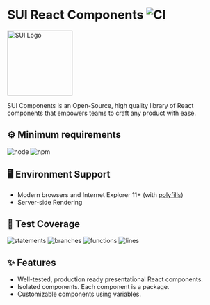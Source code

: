 # SUI React Components ![CI](https://github.com/SUI-Components/sui-components/workflows/CI/badge.svg)

<img src="https://avatars2.githubusercontent.com/u/13288987?s=200&v=4" alt="SUI Logo" width="150">

SUI Components is an Open-Source, high quality library of React components that empowers teams to craft any product with ease.

## ⚙️ Minimum requirements
![node](https://shields.io/badge/node-v16+-lightgray?logo=nodedotjs&logoWidth=20&style=for-the-badge)
![npm](https://shields.io/badge/npm-v7+-lightgrey?logo=npm&logoWidth=20&style=for-the-badge)

## 🖥 Environment Support

- Modern browsers and Internet Explorer 11+ (with [polyfills](https://github.com/SUI-Components/sui/tree/master/packages/sui-polyfills))
- Server-side Rendering

## 🧪 Test Coverage

![statements](https://shields.io/badge/statements-67.34%25-red)
![branches](https://shields.io/badge/branches-50.63%25-AA0000)
![functions](https://shields.io/badge/functions-50.34%25-AA0000)
![lines](https://shields.io/badge/lines-69.22%25-red)

## ✨ Features

- Well-tested, production ready presentational React components.
- Isolated components. Each component is a package.
- Customizable components using variables.
